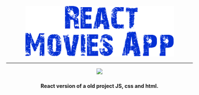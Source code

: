 <div align='center'>
<img src='./logo-readme.png'>
<hr>

<img src='./screenshot.gif'>

<h4>React version of a old project JS, css and html.</h4>
</div>
